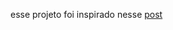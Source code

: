 esse projeto foi inspirado nesse [post](<https://www.linkedin.com/feed/update/urn:li:activity:6734499204577665024/?commentUrn=urn%3Ali%3Acomment%3A(activity%3A6733735634520813568%2C6734499085954383873)>)

